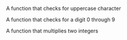 A function that checks for uppercase character

A function that checks for a digit 0 through 9

A function that multiplies two integers
